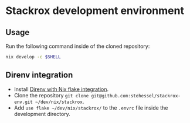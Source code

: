 # Stackrox development environment

## Usage

Run the following command inside of the cloned repository:

```sh
nix develop -c $SHELL
```

## Direnv integration

* Install [Direnv with Nix flake integration](https://github.com/nix-community/nix-direnv).
* Clone the repository `git clone git@github.com:stehessel/stackrox-env.git ~/dev/nix/stackrox`.
* Add `use flake ~/dev/nix/stackrox/` to the `.envrc` file inside the development directory.
